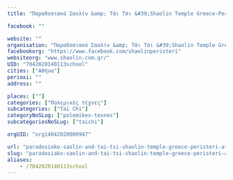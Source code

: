 ```yaml
---
title: "Παραδοσιακό Σαολίν &amp; Τάι Τσι &#39;Shaolin Temple Greece-Peristeri&#39;-Αθήνα-Tai Chi"

facebook: ""

website: ""
organisation: "Παραδοσιακό Σαολίν &amp; Τάι Τσι &#39;Shaolin Temple Greece-Peristeri&#39;"
facebookorg: "https://www.facebook.com/shaolinperisteri"
websiteorg: "www.shaolin.com.gr/"
UID: "7042020140113school"
cities: ["Αθήνα"]
perioxi: ""
address: ""

places: [""]
categories: ["Πολεμικές τέχνες"]
subcategories: ["Tai Chi"]
categoryNoSLug: ["polemikes-texnes"]
subcategoriesNoSLug: ["taichi"]

orgUID: "org14042020000947"

url: "paradosiako-saolin-and-tai-tsi-shaolin-temple-greece-peristeri-athina-tai-chi/athina"
slug: "paradosiako-saolin-and-tai-tsi-shaolin-temple-greece-peristeri-athina-tai-chi"
aliases:
    - /7042020140113school
---
```





